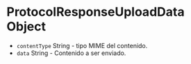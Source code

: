 # ProtocolResponseUploadData Object

* `contentType` String - tipo MIME del contenido.
* `data` String - Contenido a ser enviado.
